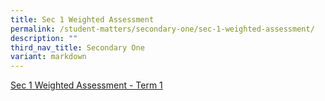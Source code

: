 ```yaml
---
title: Sec 1 Weighted Assessment
permalink: /student-matters/secondary-one/sec-1-weighted-assessment/
description: ""
third_nav_title: Secondary One
variant: markdown
---
```

[Sec 1 Weighted Assessment - Term 1](https://docs.google.com/document/d/1k9rCtCW_g9hAnPody0cdPnMUQPRpa8omW3kqSFuZRrg/edit?tab=t.0)